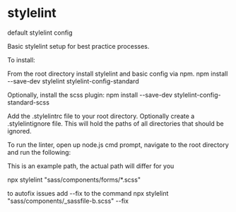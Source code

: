 # stylelint
default stylelint config

Basic stylelint setup for best practice processes.

To install:

From the root directory install stylelint and basic config via npm. 
npm install --save-dev stylelint stylelint-config-standard

Optionally, install the scss plugin:
npm install --save-dev stylelint-config-standard-scss

Add the .stylelintrc file to your root directory. Optionally create a .stylelintignore file. This will hold the paths of all directories that should be ignored.

To run the linter, open up node.js cmd prompt, navigate to the root directory and run the following:

This is an example path, the actual path will differ for you

npx stylelint "sass/components/forms/*.scss"

to autofix issues add --fix to the command
npx stylelint "sass/components/_sassfile-b.scss" --fix
